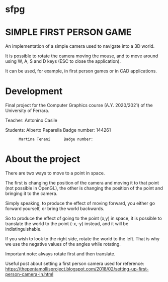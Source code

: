 # sfpg
# SIMPLE FIRST PERSON GAME
An implementation of a simple camera used to navigate into a 3D world.

It is possible to rotate the camera moving the mouse, and to move around
using W, A, S and D keys (ESC to close the application).

It can be used, for example, in first person games or in CAD applications.

# Development
Final project for the Computer Graphics course (A.Y. 2020/2021) of the University of Ferrara.

Teacher:  Antonino Casile

Students: Alberto Paparella   Badge number: 144261

          Martina Tenani      Badge number:

# About the project          
There are two ways to move to a point in space.

The first is changing the position of the camera and moving it to that point
(not possible in OpenGL), the other is changing the position of the point
and bringing it to the camera.

Simply speaking, to produce the effect of moving forward, you either go
forward yourself, or bring the world backwards.

So to produce the effect of going to the point (x,y) in space, it is possible
to translate the world to the point (-x,-y) instead, and it will be
indistinguishable.

If you wish to look to the right side, rotate the world to the left.
That is why we use the negative values of the angles while rotating.

Important note: always rotate first and then translate.

Useful post about setting a first person camera used for reference:
 https://thepentamollisproject.blogspot.com/2018/02/setting-up-first-person-camera-in.html
 
